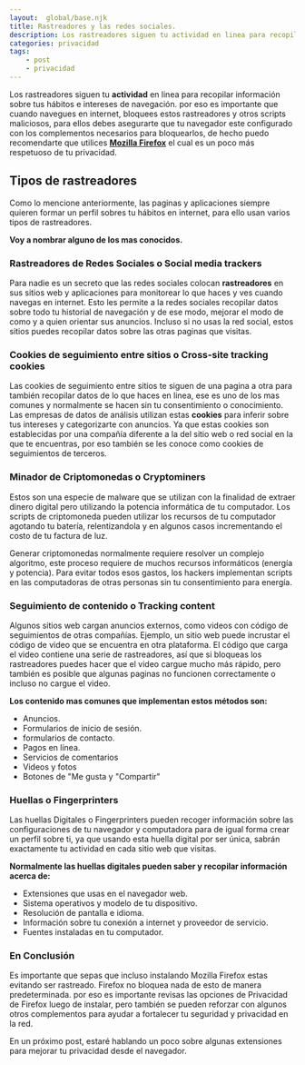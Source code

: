 ```yaml
---
layout:  global/base.njk
title: Rastreadores y las redes sociales.
description: Los rastreadores siguen tu actividad en linea para recopilar información sobre tus hábitos e intereses de navegación.
categories: privacidad
tags:
    - post
    - privacidad
---
```


Los rastreadores siguen tu **actividad** en linea para recopilar información sobre tus hábitos e intereses de navegación.
por eso es importante que cuando navegues en internet, bloquees estos rastreadores y otros scripts maliciosos, para ellos debes asegurarte que tu navegador este configurado con los complementos necesarios para bloquearlos, de hecho puedo recomendarte que utilices [**Mozilla Firefox**](https://www.mozilla.org/en-US/firefox/new/?utm_campaign=footer&utm_medium=referral&utm_source=support.mozilla.org) el cual es un poco más respetuoso de tu privacidad.

## Tipos de rastreadores

Como lo mencione anteriormente, las paginas y aplicaciones siempre quieren formar un perfil sobres tu hábitos en internet, para ello usan varios tipos de rastreadores.

**Voy a nombrar alguno de los mas conocidos.**

### Rastreadores de Redes Sociales o Social media trackers

Para nadie es un secreto que las redes sociales colocan **rastreadores** en sus sitios web y aplicaciones para monitorear lo que haces y ves cuando navegas en internet. Esto les permite a la redes sociales recopilar datos sobre todo tu historial de navegación y de ese modo, mejorar el modo de como y a quien orientar sus anuncios. Incluso si no usas la red social, estos sitios puedes recopilar datos sobre las otras paginas que visitas.

### Cookies de seguimiento entre sitios o Cross-site tracking cookies

Las cookies de seguimiento entre sitios te siguen de una pagina a otra para también recopilar datos de lo que haces en linea, ese es uno de los mas comunes y normalmente se hacen sin tu consentimiento o conocimiento. Las empresas de datos de análisis utilizan estas **cookies** para inferir sobre tus intereses y categorizarte con anuncios. Ya que estas cookies son establecidas por una compañía diferente a la del sitio web o red social en la que te encuentras, por eso también se les conoce como cookies de seguimientos de terceros.

### Minador de Criptomonedas o Cryptominers

Estos son una especie de malware que se utilizan con la finalidad de extraer dinero digital pero utilizando la potencia informática de tu computador. Los scripts de criptomoneda pueden utilizar los recursos de tu computador agotando tu batería, relentizandola y en algunos casos incrementando el costo de tu factura de luz.

Generar criptomonedas normalmente requiere resolver un complejo algoritmo, este proceso requiere de muchos recursos informáticos (energía y potencia). Para evitar todos esos gastos, los hackers implementan scripts en las computadoras de otras personas sin tu consentimiento para energía.

### Seguimiento de contenido o Tracking content

Algunos sitios web cargan anuncios externos, como videos con código de seguimientos de otras compañías. Ejemplo, un sitio web puede incrustar el código de video que se encuentra en otra plataforma. El código que carga el video contiene una serie de rastreadores, así que si bloqueas los rastreadores puedes hacer que el video cargue mucho más rápido, pero también es posible que algunas paginas no funcionen correctamente o incluso no cargue el video.

**Los contenido mas comunes que implementan estos métodos son:**

* Anuncios.
* Formularios de inicio de sesión.
* formularios de contacto.
* Pagos en línea.
* Servicios de comentarios
* Videos y fotos
* Botones de "Me gusta y "Compartir"

### Huellas o Fingerprinters

Las huellas Digitales o Fingerprinters pueden recoger información sobre las configuraciones de tu navegador y computadora para de igual forma crear un perfil sobre ti, ya que usando esta huella digital por ser única, sabrán exactamente tu actividad en cada sitio web que visitas.

**Normalmente las huellas digitales pueden saber y recopilar información acerca de:**

* Extensiones que usas en el navegador web.
* Sistema operativos y modelo de tu dispositivo.
* Resolución de pantalla e idioma.
* Información sobre tu conexión a internet y proveedor de servicio.
* Fuentes instaladas en tu computador.

### En Conclusión

Es importante que sepas que incluso instalando Mozilla Firefox estas evitando ser rastreado. Firefox no bloquea nada de esto de manera predeterminada. por eso es importante revisas las opciones de Privacidad de Firefox luego de instalar, pero también se pueden reforzar con algunos otros complementos para ayudar a fortalecer tu seguridad y privacidad en la red.

En un próximo post, estaré hablando un poco sobre algunas extensiones para mejorar tu privacidad desde el navegador.
